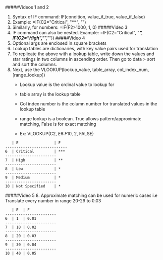 #####Videos 1 and 2
1. Syntax of IF command: IF(condition, value_if_true, value_if_false)
2. Example: =IF(C2="Critical", "***", "*")
3. Similarly, for numbers: =IF(F2>1000, 1, 0)
#####Video 3
4. IF command can also be nested. Example: =IF(C2="Critical", "***", IF(C2="High","**","*"))
#####Video 4
5. Optional args are enclosed in square brackets
6. Lookup tables are dictionaries, with key value pairs used for translation
7. To replicate the above with a lookup table, write down the values and star ratings in two columns in ascending order. Then go to data > sort and sort the columns.
8. Next, use the VLOOKUP(lookup_value, table_array, col_index_num, [range_lookup])
   - Lookup value is the ordinal value to lookup for
   - table array is the lookup table
   - Col index number is the column number for translated values in the lookup table
   - range lookup is a boolean. True allows pattern/approximate matching, False is for exact matching
   
   - Ex: VLOOKUP(C2, $E$6:$F$10, 2, FALSE)
```
   | E                | F
----------------------------
6  | Critical         | ***
-----------------------
7  | High             | **
-----------------------
8  | Low              | *
-----------------------
9  | Medium           | *
-----------------------
10 | Not Specified    | *

```
#####Video 5
8. Approximate matching can be used for numeric cases i.e Translate every number in range 20-29 to 0.03
```
   | E  | F
-----------------------
6  | 1  | 0.01
-----------------------
7  | 10 | 0.02
-----------------------
8  | 20 | 0.03
-----------------------
9  | 30 | 0.04
-----------------------
10 | 40 | 0.05
```
